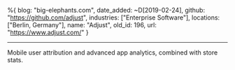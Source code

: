 %{
  blog: "big-elephants.com",
  date_added: ~D[2019-02-24],
  github: "https://github.com/adjust",
  industries: ["Enterprise Software"],
  locations: ["Berlin, Germany"],
  name: "Adjust",
  old_id: 196,
  url: "https://www.adjust.com/"
}

---

Mobile user attribution and advanced app analytics, combined with store stats.
